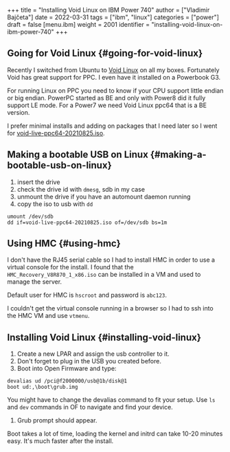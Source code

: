 +++
title = "Installing Void Linux on IBM Power 740"
author = ["Vladimir Bajčeta"]
date = 2022-03-31
tags = ["ibm", "linux"]
categories = ["power"]
draft = false
[menu.ibm]
  weight = 2001
  identifier = "installing-void-linux-on-ibm-power-740"
+++

## Going for Void Linux {#going-for-void-linux}

Recently I switched from Ubuntu to [Void Linux](https://voidlinux-ppc.org/) on all my boxes. Fortunately Void has great support for PPC.
I even have it installed on a Powerbook G3.

For running Linux on PPC you need to know if your CPU support little endian or big endian. PowerPC started as BE and only with Power8 did it fully support LE mode.
For a Power7 we need Void Linux ppc64 that is a BE version.

I prefer minimal installs and adding on packages that I need later so I went for [void-live-ppc64-20210825.iso](https://repo.voidlinux-ppc.org/live/20210825/void-live-ppc64-20210825.iso.).


## Making a bootable USB on Linux {#making-a-bootable-usb-on-linux}

1.  insert the drive
2.  check the drive id with `dmesg`, sdb in my case
3.  unmount the drive if you have an automount daemon running
4.  copy the iso to usb with `dd`

<!--listend-->

```nil
umount /dev/sdb
dd if=void-live-ppc64-20210825.iso of=/dev/sdb bs=1m
```


## Using HMC {#using-hmc}

I don't have the RJ45 serial cable so I had to install HMC in order to use a virtual console for the install.
I found that the `HMC_Recovery_V8R870_1_x86.iso` can be installed in a VM and used to manage the server.

Default user for HMC is `hscroot` and password is `abc123`.

I couldn't get the virtual console running in a browser so I had to ssh into the HMC VM and use `vtmenu`.


## Installing Void Linux {#installing-void-linux}

1.  Create a new LPAR and assign the usb controller to it.
2.  Don't forget to plug in the USB you created before.
3.  Boot into Open Firmware and type:

<!--listend-->

```nil
devalias ud /pci@f2000000/usb@1b/disk@1
boot ud:,\boot\grub.img
```

You might have to change the devalias command to fit your setup. Use `ls` and `dev` commands in OF to navigate and find your device.

1.  Grub prompt should appear.

Boot takes a lot of time, loading the kernel and initrd can take 10-20 minutes easy. It's much faster after the install.